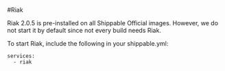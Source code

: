 
#Riak

Riak 2.0.5 is pre-installed on all Shippable Official images. However, we do not start it by default since not every build needs Riak.

To start Riak, include the following in your shippable.yml:

```
services:
  - riak
```


